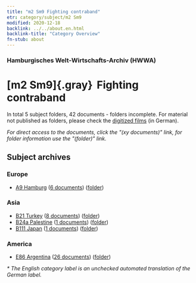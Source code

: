 ```yaml
---
title: "m2 Sm9 Fighting contraband"
etr: category/subject/m2 Sm9
modified: 2020-12-18
backlink: ../../about.en.html
backlink-title: "Category Overview"
fn-stub: about
---
```


### Hamburgisches Welt-Wirtschafts-Archiv (HWWA)
# [m2 Sm9]{.gray}&#8201; Fighting contraband&#160; 





In total 5 subject folders, 42 documents - folders incomplete.
For material not published as folders, please check the [digitized films](/film/h1_sh) (in German).

_For direct access to the documents, click the "(xy documents)" link, for folder information use the "(folder)" link._

## Subject archives



### Europe

- [A9 Hamburg](../../../geo/about.en.html#A9) (<a href="https://dfg-viewer.de/show/?tx_dlf[id]=https://pm20.zbw.eu/mets/sh/1409xx/140905/1448xx/144864/public.mets.en.xml" target="_blank">6 documents</a>) ([folder](http://purl.org/pressemappe20/folder/sh/140905,144864))

### Asia

- [B21 Turkey](../../../geo/about.en.html#B21) (<a href="https://dfg-viewer.de/show/?tx_dlf[id]=https://pm20.zbw.eu/mets/sh/1411xx/141111/1448xx/144864/public.mets.en.xml" target="_blank">8 documents</a>) ([folder](http://purl.org/pressemappe20/folder/sh/141111,144864))
- [B24a Palestine](../../../geo/about.en.html#B24a) (<a href="https://dfg-viewer.de/show/?tx_dlf[id]=https://pm20.zbw.eu/mets/sh/1411xx/141115/1448xx/144864/public.mets.en.xml" target="_blank">1 documents</a>) ([folder](http://purl.org/pressemappe20/folder/sh/141115,144864))
- [B111 Japan](../../../geo/about.en.html#B111) (<a href="https://dfg-viewer.de/show/?tx_dlf[id]=https://pm20.zbw.eu/mets/sh/1412xx/141272/1448xx/144864/public.mets.en.xml" target="_blank">1 documents</a>) ([folder](http://purl.org/pressemappe20/folder/sh/141272,144864))

### America

- [E86 Argentina](../../../geo/about.en.html#E86) (<a href="https://dfg-viewer.de/show/?tx_dlf[id]=https://pm20.zbw.eu/mets/sh/1416xx/141692/1448xx/144864/public.mets.en.xml" target="_blank">26 documents</a>) ([folder](http://purl.org/pressemappe20/folder/sh/141692,144864))


_* The English category label is an unchecked automated translation of the German label._

